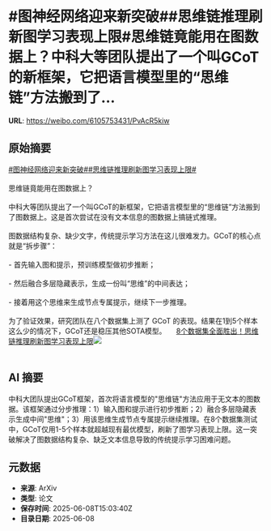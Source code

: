 # #图神经网络迎来新突破##思维链推理刷新图学习表现上限#思维链竟能用在图数据上？中科大等团队提出了一个叫GCoT的新框架，它把语言模型里的“思维链”方法搬到了...

**URL**: https://weibo.com/6105753431/PvAcR5kiw

## 原始摘要

<a href="https://m.weibo.cn/search?containerid=231522type%3D1%26t%3D10%26q%3D%23%E5%9B%BE%E7%A5%9E%E7%BB%8F%E7%BD%91%E7%BB%9C%E8%BF%8E%E6%9D%A5%E6%96%B0%E7%AA%81%E7%A0%B4%23&amp;extparam=%23%E5%9B%BE%E7%A5%9E%E7%BB%8F%E7%BD%91%E7%BB%9C%E8%BF%8E%E6%9D%A5%E6%96%B0%E7%AA%81%E7%A0%B4%23" data-hide=""><span class="surl-text">#图神经网络迎来新突破#</span></a><a href="https://m.weibo.cn/search?containerid=231522type%3D1%26t%3D10%26q%3D%23%E6%80%9D%E7%BB%B4%E9%93%BE%E6%8E%A8%E7%90%86%E5%88%B7%E6%96%B0%E5%9B%BE%E5%AD%A6%E4%B9%A0%E8%A1%A8%E7%8E%B0%E4%B8%8A%E9%99%90%23&amp;extparam=%23%E6%80%9D%E7%BB%B4%E9%93%BE%E6%8E%A8%E7%90%86%E5%88%B7%E6%96%B0%E5%9B%BE%E5%AD%A6%E4%B9%A0%E8%A1%A8%E7%8E%B0%E4%B8%8A%E9%99%90%23" data-hide=""><span class="surl-text">#思维链推理刷新图学习表现上限#</span></a><br><br>思维链竟能用在图数据上？<br><br>中科大等团队提出了一个叫GCoT的新框架，它把语言模型里的“思维链”方法搬到了图数据上。这是首次尝试在没有文本信息的图数据上搞链式推理。<br><br>图数据结构复杂、缺少文字，传统提示学习方法在这儿很难发力。GCoT的核心点就是“拆步骤”：<br><br>- 首先输入图和提示，预训练模型做初步推断；<br>    <br>- 然后融合多层隐藏表示，生成一份叫“思维”的中间表达；<br>    <br>- 接着用这个思维来生成节点专属提示，继续下一步推理。<br>    <br>为了验证效果，研究团队在八个数据集上测了 GCoT 的表现。结果在1到5个样本这么少的情况下，GCoT还是稳压其他SOTA模型。 <a href="https://weibo.com/ttarticle/p/show?id=2309405175273494020112" data-hide=""><span class="url-icon"><img style="width: 1rem;height: 1rem" src="https://h5.sinaimg.cn/upload/2015/09/25/3/timeline_card_small_article_default.png" referrerpolicy="no-referrer"></span><span class="surl-text">8个数据集全面胜出！思维链推理刷新图学习表现上限</span></a><img style="" src="https://tvax1.sinaimg.cn/large/006Fd7o3ly1i27x25yo00j30gw09iwfi.jpg" referrerpolicy="no-referrer"><br><br>

## AI 摘要

中科大团队提出GCoT框架，首次将语言模型的"思维链"方法应用于无文本的图数据。该框架通过分步推理：1）输入图和提示进行初步推断；2）融合多层隐藏表示生成中间"思维"；3）用该思维生成节点专属提示继续推理。在8个数据集测试中，GCoT仅用1-5个样本就超越现有最优模型，刷新了图学习表现上限。这一突破解决了图数据结构复杂、缺乏文本信息导致的传统提示学习困难问题。

## 元数据

- **来源**: ArXiv
- **类型**: 论文
- **保存时间**: 2025-06-08T15:03:40Z
- **目录日期**: 2025-06-08
